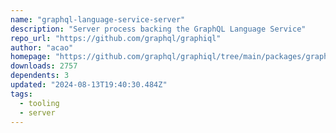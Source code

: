 ```yaml
---
name: "graphql-language-service-server"
description: "Server process backing the GraphQL Language Service"
repo_url: "https://github.com/graphql/graphiql"
author: "acao"
homepage: "https://github.com/graphql/graphiql/tree/main/packages/graphql-language-service-server#readme"
downloads: 2757
dependents: 3
updated: "2024-08-13T19:40:30.484Z"
tags: 
  - tooling
  - server
---
```

